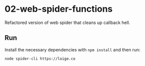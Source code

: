 # 02-web-spider-functions

Refactored version of web spider that cleans up callback hell.

## Run

Install the necessary dependencies with `npm install` and then run:

```bash
node spider-cli https://loige.co
```
